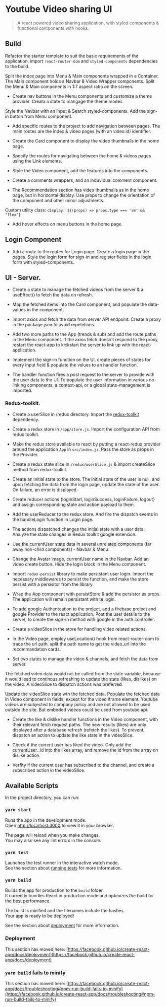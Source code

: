 # Youtube Video sharing UI

> A react powered video sharing application, with styled components & functional components with hooks.

## Build

Refactor the starter template to suit the basic requirements of the application.
import `react-router-dom` and `styled-components` dependencies to the build.

Split the index page into Menu & Main components wrapped in a Container. The Main component holds a Navbar & Video Wrapper components.
Split the Menu & Main components in 1:7 aspect ratio on the screen.

- Create nav buttons in the Menu components and customize a theme provider. Creata a state to mangage the theme modes.

Style the Navbar with an Input & Search styled-components. Add the sign-in button from Menu component.

- Add specific routes to the project to add navigation between pages. The main routes are the index & video pages (with an video:id) identifier.

- Create the Card component to display the video thumbnails in the home page.

- Specify the routes for navigating between the home & videos pages using the Link elements.
- Style the Video component, add the features into the components.
- Create a comments wrappers, and an induvidual comment component.

- The Recommendation section has video thumbnails as in the home page, but in horizontal display. Use props to change the orientation of the component and other minor adjustments.

Custom utility class: `display: ${(props) => props.type === 'sm' && "flex"}`

- Add hover effects on menu buttons in the home page.

## Login Component

- Add a route to the routes for Login page. Create a login page in the pages. Style the login form for sign-in and register fields in the login form with styled-components.

## UI - Server.

- Create a state to manage the fetched videos from the server & a useEffect() to fetch the data on refresh.

- Map the fetched items into the Card component, and populate the data-values in the component.

- Import axios and fetch the data from server API endpoint. Create a proxy in the package.json to avoid repetetions.

- Add two more paths to the App (trends & sub) and add the route paths in the Menu component. If the axios fetch doesn't respond to the proxy, restart the react-app to kickstart the server to link up with the react-application.

- Implement the sign-in function on the UI. create pieces of states for every input field & populate the values to an handler function.

- The handler function fires a post request to the server to provide with the user data to the UI.
  To populate the user information in various no-linking components, a context-api, or a global state-management is imported.

### Redux-toolkit.

- Create a userSlice in /redux directory. Import the [redux-toolkit](https://redux-toolkit.js.org/) dependency.

- Create a redux store in `/app/store.js`. Import the configuration API from redux toolkit.
- Make the redux store available to react by putting a react-redux provider around the application `App` in `src/index.js`. Pass the store as props in the Provider.

- Create a redux state slice in `/redux/userSlice.js` & import createSlice method from redux-toolkit.
- Create an initial state to the store. The initial state of the user is null, and upon fetching the data from the login page, update the state of the user. On failure, an error is displayed.

- Create reducer actions {loginStart, loginSuccess, loginFailure, logout} and assign corresponding state and action.payload to them.

- Add the userReducer to the redux store. And fire the dispatch events in the handleLogin function in Login page.

- The actions dispatched changes the initial state with a user data. Analyze the state changes in Redux toolkit google extension.

- Use the currentUser state data in several unrelated components (far away non-child components) - Navbar & Menu.
- Change the Avatar image, currentUser name in the Navbar. Add an video create button. Hide the login block in the Menu component.

- Import `redux-persist` library to make persistant user login. Import the necessary middlewares to persist the function, and make the store persist with a persisitor from the library.

- Wrap the App component with persistStore & add the persistor as props. The application will remain persistant with te login.

- To add google Authentcation to the project, add a firebase project and google Provider to the react application. Post the user details to the server, to create the sign-in method with google in the auth controller.

- Create a videoSlice in the store for handling video related actions.
- In the Video page, employ useLocation() hook from react-router-dom to trace the url path. split the path name to get the video_url into the recommandation cards.
- Set two states to manage the video & channels, and fetch the data from server.

The fetched video data would not be called from the state variable, because it would lead to continous refreshing to update the state (likes, dislikes) on the video. A videoSlice to dispatch actions was preferred.

Update the videoSlice state wth the fetched data. Populate the fetched data in Video component in fields, except for the video iframe element. Youtube videos are subjected to company policy and are not allowed to be used outside the site. But embeded videos could be used from youtube api.

- Create the like & dislike handler functions in the Video component, with their relevant fetch request paths. The new results (likes) are only displayed after a database refresh (refetch the likes). To prevent, dispatch an action to update the like state in the videoSlice.

- Check if the current user has liked the video. Only add the currentUser.\_id into the likes array, and remove the id from the array on dislike action.

- Verfity if the current user has subscribed to the channel, and create a subscribed action in the videoSlice.

## Available Scripts

In the project directory, you can run:

### `yarn start`

Runs the app in the development mode.\
Open [http://localhost:3000](http://localhost:3000) to view it in your browser.

The page will reload when you make changes.\
You may also see any lint errors in the console.

### `yarn test`

Launches the test runner in the interactive watch mode.\
See the section about [running tests](https://facebook.github.io/create-react-app/docs/running-tests) for more information.

### `yarn build`

Builds the app for production to the `build` folder.\
It correctly bundles React in production mode and optimizes the build for the best performance.

The build is minified and the filenames include the hashes.\
Your app is ready to be deployed!

See the section about [deployment](https://facebook.github.io/create-react-app/docs/deployment) for more information.

### Deployment

This section has moved here: [https://facebook.github.io/create-react-app/docs/deployment](https://facebook.github.io/create-react-app/docs/deployment)

### `yarn build` fails to minify

This section has moved here: [https://facebook.github.io/create-react-app/docs/troubleshooting#npm-run-build-fails-to-minify](https://facebook.github.io/create-react-app/docs/troubleshooting#npm-run-build-fails-to-minify)
